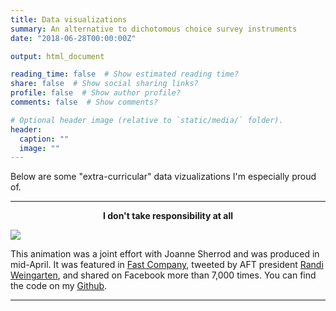 ```yaml
---
title: Data visualizations
summary: An alternative to dichotomous choice survey instruments
date: "2018-06-28T00:00:00Z"

output: html_document

reading_time: false  # Show estimated reading time?
share: false  # Show social sharing links?
profile: false  # Show author profile?
comments: false  # Show comments?

# Optional header image (relative to `static/media/` folder).
header:
  caption: ""
  image: ""
---
```


Below are some "extra-curricular" data vizualizations I'm especially proud of.

<HR>

<strong><center>I don't take responsibility at all</center></strong>

![](https://i.imgur.com/rZzmKnh.gif)

This animation was a joint effort with Joanne Sherrod and was produced in mid-April. It was featured in <a href="https://www.fastcompany.com/90492485/this-detailed-map-graph-traces-a-damning-trump-timeline-as-covid-19-spread-through-the-u-s">Fast Company</a>, tweeted by AFT president <a href="https://twitter.com/rweingarten/status/1252410845557997568?s=20">Randi Weingarten</a>, and shared on Facebook more than 7,000 times. You can find the code on my <a href="https://github.com/JoeMitchellNelson/Covid-19-map">Github</a>.

<HR>
